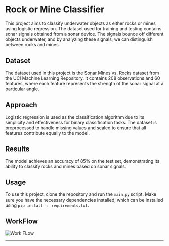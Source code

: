 # Rock or Mine Classifier

This project aims to classify underwater objects as either rocks or mines using logistic regression. The dataset used for training and testing contains sonar signals obtained from a sonar device. The signals bounce off different objects underwater, and by analyzing these signals, we can distinguish between rocks and mines.

## Dataset

The dataset used in this project is the Sonar Mines vs. Rocks dataset from the UCI Machine Learning Repository. It contains 208 observations and 60 features, where each feature represents the strength of the sonar signal at a particular angle.

## Approach

Logistic regression is used as the classification algorithm due to its simplicity and effectiveness for binary classification tasks. The dataset is preprocessed to handle missing values and scaled to ensure that all features contribute equally to the model.

## Results

The model achieves an accuracy of 85% on the test set, demonstrating its ability to classify rocks and mines based on sonar signals.

## Usage

To use this project, clone the repository and run the `main.py` script. Make sure you have the necessary dependencies installed, which can be installed using `pip install -r requirements.txt`.

## WorkFlow

![Work FLow](https://github.com/Alchemy013/Sonar-ML/assets/92947939/79245d4e-0776-498b-b8ae-3c3ad0c53a06)



---


